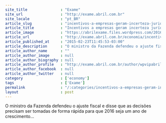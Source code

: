 ```yaml
---
site_title               : "Exame"
site_url                 : "http://exame.abril.com.br"
site_locale              : "pt_BR"
article_slug             : "incentivos-a-empresas-geram-incerteza-juridica-diz-levy"
article_title            : "Incentivos a empresas geram incerteza jurídica, diz Levy"
article_image            : "https://abrilexame.files.wordpress.com/2016/09/size_960_16_9_joaquim-levy-3.jpg?quality=70&strip=all&w=960"
article_url              : "http://exame.abril.com.br/economia/incentivos-a-empresas-geram-incerteza-juridica-diz-levy/"
article_published_at     : "2015-02-23T11:45:53-03:00"
article_description      : "O ministro da Fazenda defendeu o ajuste fiscal e disse que as decisões precisam ser tomadas de forma rápida para que 2016 seja um ano de crescimento..."
article_author_name      : ""
article_author_image     : null
article_author_biography : null
article_author_profile   : "http://exame.abril.com.br/author/wpvipabril/"
article_author_facebook  : null
article_author_twitter   : null
category                 : ['economy']
tags                     : ['Exame']
permalink                : "/:categories/incentivos-a-empresas-geram-incerteza-juridica-diz-levy/"
layout                   : post
---
```


O ministro da Fazenda defendeu o ajuste fiscal e disse que as decisões precisam ser tomadas de forma rápida para que 2016 seja um ano de crescimento...
